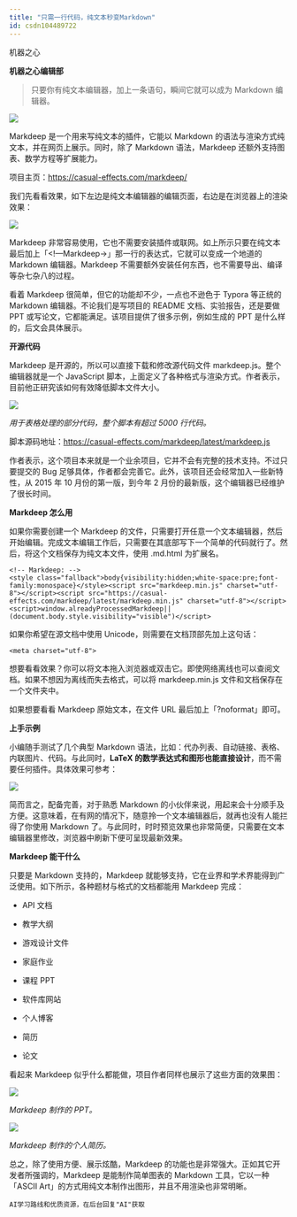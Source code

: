 ```yaml
---
title: "只需一行代码，纯文本秒变Markdown"
id: csdn104489722
---
```


机器之心

**机器之心编辑部**

> 只要你有纯文本编辑器，加上一条语句，瞬间它就可以成为 Markdown 编辑器。

![](../img/d5720144a8b0376102995601d077b053.png)

Markdeep 是一个用来写纯文本的插件，它能以 Markdown 的语法与渲染方式纯文本，并在网页上展示。同时，除了 Markdown 语法，Markdeep 还额外支持图表、数学方程等扩展能力。

项目主页：https://casual-effects.com/markdeep/

我们先看看效果，如下左边是纯文本编辑器的编辑页面，右边是在浏览器上的渲染效果：

![](../img/c8298c56eabe4c4dfae3b781eeff923a.png)

Markdeep 非常容易使用，它也不需要安装插件或联网。如上所示只要在纯文本最后加上「<!—Markdeep→」那一行的表达式，它就可以变成一个地道的 Markdown 编辑器。Markdeep 不需要额外安装任何东西，也不需要导出、编译等杂七杂八的过程。

看着 Markdeep 很简单，但它的功能却不少，一点也不逊色于 Typora 等正统的 Markdown 编辑器。不论我们是写项目的 README 文档、实验报告，还是要做 PPT 或写论文，它都能满足。该项目提供了很多示例，例如生成的 PPT 是什么样的，后文会具体展示。

**开源代码**

Markdeep 是开源的，所以可以直接下载和修改源代码文件 markdeep.js。整个编辑器就是一个 JavaScript 脚本，上面定义了各种格式与渲染方式。作者表示，目前他正研究该如何有效降低脚本文件大小。

![](../img/5bae19e37dd69d65fbaf6bb041df94ab.png)

*用于表格处理的部分代码，整个脚本有超过 5000 行代码。*

脚本源码地址：https://casual-effects.com/markdeep/latest/markdeep.js

作者表示，这个项目本来就是一个业余项目，它并不会有完整的技术支持。不过只要提交的 Bug 足够具体，作者都会完善它。此外，该项目还会经常加入一些新特性，从 2015 年 10 月份的第一版，到今年 2 月份的最新版，这个编辑器已经维护了很长时间。

**Markdeep 怎么用**

如果你需要创建一个 Markdeep 的文件，只需要打开任意一个文本编辑器，然后开始编辑。完成文本编辑工作后，只需要在其底部写下一个简单的代码就行了。然后，将这个文档保存为纯文本文件，使用 .md.html 为扩展名。

```
<!-- Markdeep: --><style class="fallback">body{visibility:hidden;white-space:pre;font-family:monospace}</style><script src="markdeep.min.js" charset="utf-8"></script><script src="https://casual-effects.com/markdeep/latest/markdeep.min.js" charset="utf-8"></script><script>window.alreadyProcessedMarkdeep||(document.body.style.visibility="visible")</script> 
```

如果你希望在源文档中使用 Unicode，则需要在文档顶部先加上这句话：

```
<meta charset="utf-8">
```

想要看看效果？你可以将文本拖入浏览器或双击它。即使网络离线也可以查阅文档。如果不想因为离线而失去格式，可以将 markdeep.min.js 文件和文档保存在一个文件夹中。

如果想要看看 Markdeep 原始文本，在文件 URL 最后加上「?noformat」即可。

**上手示例**

小编随手测试了几个典型 Markdown 语法，比如：代办列表、自动链接、表格、内联图片、代码。与此同时，**LaTeX 的数学表达式和图形也能直接设计**，而不需要任何插件。具体效果可参考：

![](../img/a3e9598b3a45e71117e74c7a4b59d85c.png)

简而言之，配备完善，对于熟悉 Markdown 的小伙伴来说，用起来会十分顺手及方便。这意味着，在有网的情况下，随意拎一个文本编辑器后，就再也没有人能拦得了你使用 Markdown 了。与此同时，时时预览效果也非常简便，只需要在文本编辑器里修改，浏览器中刷新下便可呈现最新效果。

**Markdeep 能干什么**

只要是 Markdown 支持的，Markdeep 就能够支持，它在业界和学术界能得到广泛使用。如下所示，各种题材与格式的文档都能用 Markdeep 完成：

*   API 文档

*   教学大纲

*   游戏设计文件

*   家庭作业

*   课程 PPT

*   软件库网站

*   个人博客

*   简历

*   论文

看起来 Markdeep 似乎什么都能做，项目作者同样也展示了这些方面的效果图：

![](../img/f314f560cc6bdff7e9c42d06874ffa39.png)

*Markdeep 制作的 PPT。*

![](../img/ff6a498d7f345648e975362a342acaad.png)

*Markdeep 制作的个人简历。*

总之，除了使用方便、展示炫酷，Markdeep 的功能也是非常强大。正如其它开发者所强调的，Markdeep 是能制作简单图表的 Markdown 工具，它以一种「ASCII Art」的方式用纯文本制作出图形，并且不用渲染也非常明晰。

```
AI学习路线和优质资源，在后台回复"AI"获取 
```